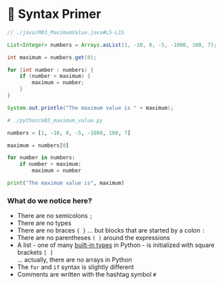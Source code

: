 <!-- .slide: id="syntax-primer" -->

# 🐍 Syntax Primer
<!-- .element: class="headline" -->

<div class="sidebyside">

```java
// ./java/M03_MaximumValue.java#L5-L15

List<Integer> numbers = Arrays.asList(1, -10, 0, -5, -1000, 100, 7);

int maximum = numbers.get(0);

for (int number : numbers) {
    if (number > maximum) {
        maximum = number;
    }
}

System.out.println("The maximum value is " + maximum);
```

```py
# ./python/m03_maximum_value.py

numbers = [1, -10, 0, -5, -1000, 100, 7]

maximum = numbers[0]

for number in numbers:
    if number > maximum:
        maximum = number

print("The maximum value is", maximum)

```

</div>

### What do we notice here?

- There are no semicolons `;`
- There are no types
- There are no braces `{ }` ... but blocks that are started by a colon `:`
- There are no parentheses `( )` around the expressions
- A list - one of many [built-in types](https://docs.python.org/3/library/stdtypes.html) in Python - is initialized with square brackets `[ ]`  
  ... actually, there are no arrays in Python
- The `for` and `if` syntax is slightly different
- Comments are written with the hashtag symbol `#`
